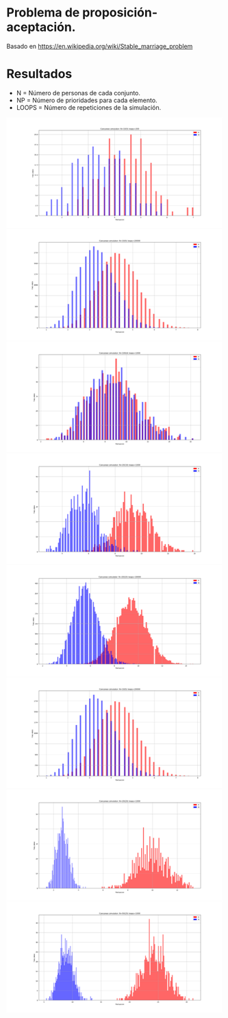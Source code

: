 # Problema de proposición-aceptación. 
Basado en https://en.wikipedia.org/wiki/Stable_marriage_problem

# Resultados

- N = Número de personas de cada conjunto.
- NP = Número de prioridades para cada elemento.
- LOOPS = Número de repeticiones de la simulación.


![](https://github.com/Lotrox/proposal/raw/master/results/sim_10-5-200.png)
![](https://github.com/Lotrox/proposal/raw/master/results/sim_10-5-20000.png)
![](https://github.com/Lotrox/proposal/raw/master/results/sim_100-4-1000.png)
![](https://github.com/Lotrox/proposal/raw/master/results/sim_20-10-1000.png)
![](https://github.com/Lotrox/proposal/raw/master/results/sim_20-10-10000.png)
![](https://github.com/Lotrox/proposal/raw/master/results/sim_10-5-20000.png)
![](https://github.com/Lotrox/proposal/raw/master/results/sim_20-20-1000.png)
![](https://github.com/Lotrox/proposal/raw/master/results/sim_50-25-1000.png)
